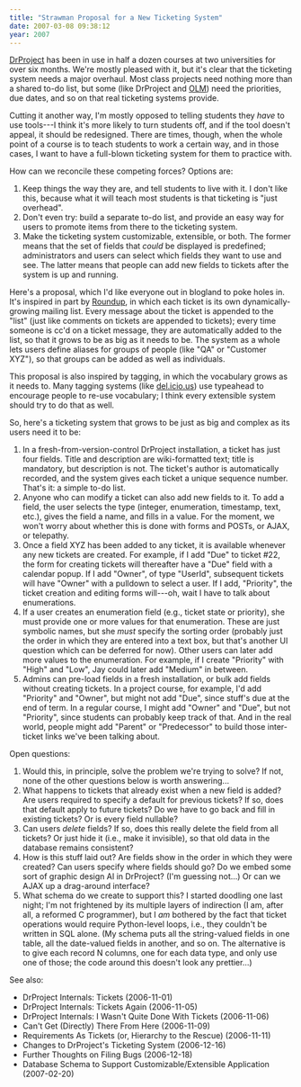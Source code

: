 ```yaml
---
title: "Strawman Proposal for a New Ticketing System"
date: 2007-03-08 09:38:12
year: 2007
---
```

<a href="http://www.drproject.org">DrProject</a> has been in use in half a dozen courses at two universities for over six months.  We're mostly pleased with it, but it's clear that the ticketing system needs a major overhaul.  Most class projects need nothing more than a shared to-do list, but some (like DrProject and <a href="https://stanley.cs.toronto.edu/olm-screencast.html">OLM</a>) need the priorities, due dates, and so on that real ticketing systems provide.

Cutting it another way, I'm mostly opposed to telling students they <em>have</em> to use tools---I think it's more likely to turn students off, and if the tool doesn't appeal, it should be redesigned.  There are times, though, when the whole point of a course is to teach students to work a certain way, and in those cases, I want to have a full-blown ticketing system for them to practice with.

How can we reconcile these competing forces?  Options are:
<ol>
	<li>Keep things the way they are, and tell students to live with it. I don't like this, because what it will teach most students is that ticketing is "just overhead".</li>
	<li>Don't even try: build a separate to-do list, and provide an easy way for users to promote items from there to the ticketing system.</li>
	<li>Make the ticketing system customizable, extensible, or both.  The former means that the set of fields that <em>could</em> be displayed is predefined; administrators and users can select which fields they want to use and see.  The latter means that people can add new fields to tickets after the system is up and running.</li>
</ol>
Here's a proposal, which I'd like everyone out in blogland to poke holes in. It's inspired in part by <a href="http://roundup.sourceforge.net">Roundup</a>, in which each ticket is its own dynamically-growing mailing list.  Every message about the ticket is appended to the "list" (just like comments on tickets are appended to tickets); every time someone is cc'd on a ticket message, they are automatically added to the list, so that it grows to be as big as it needs to be.  The system as a whole lets users define aliases for groups of people (like "QA" or "Customer XYZ"), so that groups can be added as well as individuals.

This proposal is also inspired by tagging, in which the vocabulary grows as it needs to.  Many tagging systems (like <a href="http://del.icio.us">del.icio.us</a>) use typeahead to encourage people to re-use vocabulary; I think every extensible system should try to do that as well.

So, here's a ticketing system that grows to be just as big and complex as its users need it to be:
<ol>
	<li>In a fresh-from-version-control DrProject installation, a ticket has just four fields.  Title and description are wiki-formatted text; title is mandatory, but description is not.  The ticket's author is automatically recorded, and the system gives each ticket a unique sequence number.  That's it: a simple to-do list.</li>
	<li>Anyone who can modify a ticket can also add new fields to it.  To add a field, the user selects the type (integer, enumeration, timestamp, text, etc.), gives the field a name, and fills in a value. For the moment, we won't worry about whether this is done with forms and POSTs, or AJAX, or telepathy.</li>
	<li>Once a field XYZ has been added to any ticket, it is available whenever any new tickets are created.  For example, if I add "Due" to ticket #22, the form for creating tickets will thereafter have a "Due" field with a calendar popup.  If I add "Owner", of type "UserId", subsequent tickets will have "Owner" with a pulldown to select a user. If I add, "Priority", the ticket creation and editing forms will---oh, wait I have to talk about enumerations.</li>
	<li>If a user creates an enumeration field (e.g., ticket state or priority), she must provide one or more values for that enumeration. These are just symbolic names, but she <em>must</em> specify the sorting order (probably just the order in which they are entered into a text box, but that's another UI question which can be deferred for now).  Other users can later add more values to the enumeration.  For example, if I create "Priority" with "High" and "Low", Jay could later add "Medium" in between.</li>
	<li>Admins can pre-load fields in a fresh installation, or bulk add fields without creating tickets.  In a project course, for example, I'd add "Priority" and "Owner", but might not add "Due", since stuff's due at the end of term.  In a regular course, I might add "Owner" and "Due", but not "Priority", since students can probably keep track of that.  And in the real world, people might add "Parent" or "Predecessor" to build those inter-ticket links we've been talking about.</li>
</ol>
Open questions:
<ol>
	<li>Would this, in principle, solve the problem we're trying to solve? If not, none of the other questions below is worth answering...</li>
	<li>What happens to tickets that already exist when a new field is added?  Are users required to specify a default for previous tickets? If so, does that default apply to future tickets?  Do we have to go back and fill in existing tickets?  Or is every field nullable?</li>
	<li>Can users <em>delete</em> fields?  If so, does this really delete the field from all tickets?  Or just hide it (i.e., make it invisible), so that old data in the database remains consistent?</li>
	<li>How is this stuff laid out?  Are fields show in the order in which they were created?  Can users specify where fields should go?  Do we embed some sort of graphic design AI in DrProject?  (I'm guessing not...)  Or can we AJAX up a drag-around interface?</li>
	<li>What schema do we create to support this?  I started doodling one last night; I'm not frightened by its multiple layers of indirection (I am, after all, a reformed C programmer), but I <em>am</em> bothered by the fact that ticket operations would require Python-level loops, i.e., they couldn't be written in SQL alone.  (My schema puts all the string-valued fields in one table, all the date-valued fields in another, and so on.  The alternative is to give each record N columns, one for each data type, and only use one of those; the code around this doesn't look any prettier...)</li>
</ol>
See also:
<ul>
	<li>DrProject Internals: Tickets (2006-11-01)</li>
	<li>DrProject Internals: Tickets Again (2006-11-05)</li>
	<li>DrProject Internals: I Wasn't Quite Done With Tickets (2006-11-06)</li>
	<li>Can't Get (Directly) There From Here (2006-11-09)</li>
	<li>Requirements As Tickets (or, Hierarchy to the Rescue) (2006-11-11)</li>
	<li>Changes to DrProject's Ticketing System (2006-12-16)</li>
	<li>Further Thoughts on Filing Bugs (2006-12-18)</li>
	<li>Database Schema to Support Customizable/Extensible Application (2007-02-20)</li>
</ul>
